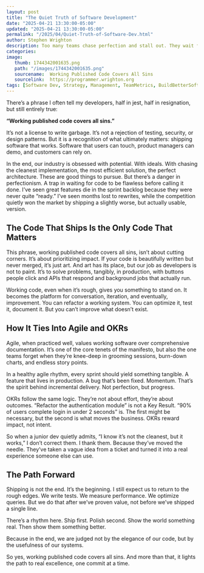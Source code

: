 ```yaml
---
layout: post
title: "The Quiet Truth of Software Development"
date: "2025-04-21 13:30:00-05:00"
updated: "2025-04-21 13:30:00-05:00"
permalink: "/2025/04/Quiet-Truth-of-Software-Dev.html"
author: Stephen Wrighton
description: Too many teams chase perfection and stall out. They wait for the cleanest implementation, the most elegant abstraction, the ideal architecture. Only to watch the feature miss its moment. But the truth is, the only code that matters is the code that ships.
categories:
image:
   thumb: 1744342001635.png
   path: "/images/1744342001635.png"
   sourcename:  Working Published Code Covers All Sins
   sourcelink:  https://programmer.wrighton.org
tags: [Software Dev, Strategy, Management, TeamMetrics, BuildBetterSoftware, Leadership]
---  
```


There’s a phrase I often tell my developers, half in jest, half in resignation, but still entirely true:

**“Working published code covers all sins.”**

It’s not a license to write garbage. It’s not a rejection of testing, security, or design patterns. But it is a recognition of what ultimately matters: shipping software that works. Software that users can touch, product managers can demo, and customers can rely on.

In the end, our industry is obsessed with potential. With ideals. With chasing the cleanest implementation, the most efficient solution, the perfect architecture. These are good things to pursue. But there’s a danger in perfectionism. A trap in waiting for code to be flawless before calling it done. I’ve seen great features die in the sprint backlog because they were never quite “ready.” I’ve seen months lost to rewrites, while the competition quietly won the market by shipping a slightly worse, but actually usable, version.

## The Code That Ships Is the Only Code That Matters
This phrase, working published code covers all sins, isn’t about cutting corners. It’s about prioritizing impact. If your code is beautifully written but never merged, it’s just art. And art has its place, but our job as developers is not to paint. It’s to solve problems, tangibly, in production, with buttons people click and APIs that respond and background jobs that actually run.

Working code, even when it’s rough, gives you something to stand on. It becomes the platform for conversation, iteration, and eventually, improvement. You can refactor a working system. You can optimize it, test it, document it. But you can’t improve what doesn’t exist.

## How It Ties Into Agile and OKRs
Agile, when practiced well, values working software over comprehensive documentation. It’s one of the core tenets of the manifesto, but also the one teams forget when they’re knee-deep in grooming sessions, burn-down charts, and endless story points.

In a healthy agile rhythm, every sprint should yield something tangible. A feature that lives in production. A bug that’s been fixed. Momentum. That’s the spirit behind incremental delivery. Not perfection, but progress.

OKRs follow the same logic. They’re not about effort, they’re about outcomes. “Refactor the authentication module” is not a Key Result. “90% of users complete login in under 2 seconds” is. The first might be necessary, but the second is what moves the business. OKRs reward impact, not intent.

So when a junior dev quietly admits, “I know it’s not the cleanest, but it works,” I don’t correct them. I thank them. Because they’ve moved the needle. They’ve taken a vague idea from a ticket and turned it into a real experience someone else can use.

## The Path Forward
Shipping is not the end. It’s the beginning. I still expect us to return to the rough edges. We write tests. We measure performance. We optimize queries. But we do that after we’ve proven value, not before we’ve shipped a single line.

There’s a rhythm here. Ship first. Polish second. Show the world something real. Then show them something better.

Because in the end, we are judged not by the elegance of our code, but by the usefulness of our systems.

So yes, working published code covers all sins. And more than that, it lights the path to real excellence, one commit at a time.